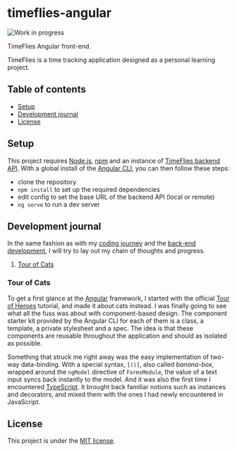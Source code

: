 # timeflies-angular

![Work in progress](https://img.shields.io/badge/work-in%20progress-red.svg)

TimeFlies Angular front-end.

TimeFlies is a time tracking application designed as a personal learning project.

## Table of contents

- [Setup](#setup)
- [Development journal](#development-journal)
- [License](#license)

## Setup

This project requires [Node.js](https://nodejs.org/), [npm](https://www.npmjs.com/get-npm) and an instance of [TimeFlies backend API](https://github.com/stoneLeaf/timeflies-backend). With a global install of the [Angular CLI](https://cli.angular.io/), you can then follow these steps:

- clone the repository
- `npm install` to set up the required dependencies
- edit config to set the base URL of the backend API (local or remote)
- `ng serve` to run a dev server

## Development journal

In the same fashion as with my [coding journey](https://github.com/stoneLeaf/coding-journey) and the [back-end development](https://github.com/stoneLeaf/timeflies-backend), I will try to lay out my chain of thoughts and progress.

1. [Tour of Cats](#tour-of-cats)

### Tour of Cats

To get a first glance at the [Angular](https://angular.io/) framework, I started with the official [Tour of Heroes](https://angular.io/tutorial) tutorial, and made it about cats instead. I was finally going to see what all the fuss was about with component-based design. The component starter kit provided by the Angular CLI for each of them is a class, a template, a private stylesheet and a spec. The idea is that these components are reusable throughout the application and should as isolated as possible.

Something that struck me right away was the easy implementation of two-way data-binding. With a special syntax, `[()]`, also called *banana-box*, wrapped around the `ngModel` directive of `FormsModule`, the value of a text input syncs back instantly to the model. And it was also the first time I encountered [TypeScript](https://www.typescriptlang.org/). It brought back familiar notions such as instances and decorators, and mixed them with the ones I had newly encountered in JavaScript.

## License

This project is under the [MIT license](LICENSE).

